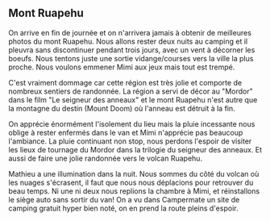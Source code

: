 ## Mont Ruapehu

On arrive en fin de journée et on n'arrivera jamais à obtenir de meilleures photos du mont Ruapehu.
Nous allons rester deux nuits au camping et il pleuvra sans discontinuer pendant trois jours, avec un vent à décorner les boeufs.
Nous tentons juste une sortie vidange/courses vers la ville la plus proche. Nous voulons emmener Mimi aux jeux mais tout est trempé.

C'est vraiment dommage car cette région est très jolie et comporte de nombreux sentiers de randonnée.
La région a servi de décor au "Mordor" dans le film "Le seigneur des anneaux" et le mont Ruapehu n'est autre
que la montagne du destin (Mount Doom) où l'anneau est détruit à la fin.

On apprécie énormément l'isolement du lieu mais la pluie incessante nous oblige à rester enfermés dans le van et Mimi n'apprécie pas beaucoup l'ambiance. La pluie continuant non stop, nous perdons l'espoir de visiter les lieux de tournage du Mordor dans la trilogie du seigneur des anneaux. Et aussi de faire une jolie randonnée vers le volcan Ruapehu.

Mathieu a une illumination dans la nuit. Nous sommes du côté du volcan où les nuages s'écrasent, il faut que nous nous déplacions pour retrouver du beau temps. Ni une ni deux nous replions la chambre à Mimi, et réinstallons le siège auto sans sortir du van! On a vu dans Campermate un site de camping gratuit hyper bien noté, on en prend la route pleins d'espoir.
